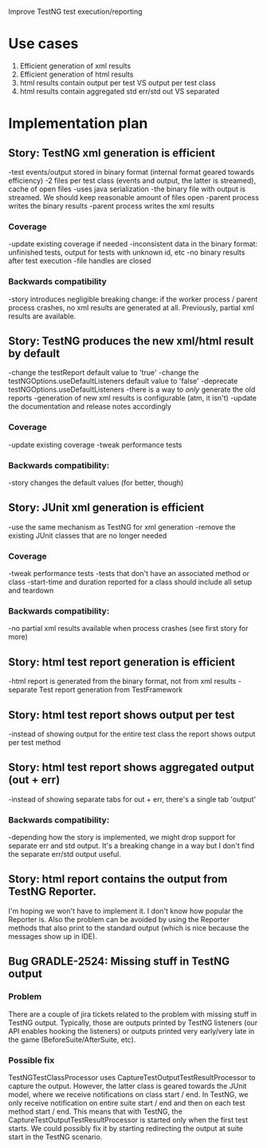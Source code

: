 Improve TestNG test execution/reporting

# Use cases

1. Efficient generation of xml results
2. Efficient generation of html results
3. html results contain output per test VS output per test class
4. html results contain aggregated std err/std out VS separated

# Implementation plan

## Story: TestNG xml generation is efficient

-test events/output stored in binary format (internal format geared towards efficiency)
    -2 files per test class (events and output, the latter is streamed), cache of open files
    -uses java serialization
    -the binary file with output is streamed. We should keep reasonable amount of files open
-parent process writes the binary results
-parent process writes the xml results

### Coverage

-update existing coverage if needed
-inconsistent data in the binary format: unfinished tests, output for tests with unknown id, etc
-no binary results after test execution
-file handles are closed

### Backwards compatibility

-story introduces negligible breaking change: if the worker process / parent process crashes, no xml results are generated at all. Previously, partial xml results are available.

## Story: TestNG produces the new xml/html result by default

-change the testReport default value to 'true'
-change the testNGOptions.useDefaultListeners default value to 'false'
-deprecate testNGOptions.useDefaultListeners
-there is a way to *only* generate the old reports
    -generation of new xml results is configurable (atm, it isn't)
-update the documentation and release notes accordingly

### Coverage

-update existing coverage
-tweak performance tests

### Backwards compatibility:

-story changes the default values (for better, though)

## Story: JUnit xml generation is efficient

-use the same mechanism as TestNG for xml generation
-remove the existing JUnit classes that are no longer needed

### Coverage

-tweak performance tests
-tests that don't have an associated method or class
-start-time and duration reported for a class should include all setup and teardown

### Backwards compatibility:

-no partial xml results available when process crashes (see first story for more)

## Story: html test report generation is efficient

-html report is generated from the binary format, not from xml results
-separate Test report generation from TestFramework

## Story: html test report shows output per test

-instead of showing output for the entire test class the report shows output per test method

## Story: html test report shows aggregated output (out + err)

-instead of showing separate tabs for out + err, there's a single tab 'output'

### Backwards compatibility:

-depending how the story is implemented, we might drop support for separate err and std output.
It's a breaking change in a way but I don't find the separate err/std output useful.

## Story: html report contains the output from TestNG Reporter.

I'm hoping we won't have to implement it. I don't know how popular the Reporter is.
Also the problem can be avoided by using the Reporter methods that also print to the standard output (which is nice because the messages show up in IDE).

## Bug GRADLE-2524: Missing stuff in TestNG output

### Problem

There are a couple of jira tickets related to the problem with missing stuff in TestNG output.
Typically, those are outputs printed by TestNG listeners (our API enables hooking the listeners)
or outputs printed very early/very late in the game (BeforeSuite/AfterSuite, etc).

### Possible fix

TestNGTestClassProcessor uses CaptureTestOutputTestResultProcessor to capture the output.
However, the latter class is geared towards the JUnit model, where we receive notifications on class start / end.
In TestNG, we only receive notification on entire suite start / end and then on each test method start / end.
This means that with TestNG, the CaptureTestOutputTestResultProcessor is started only when the first test starts.
We could possibly fix it by starting redirecting the output at suite start in the TestNG scenario.
